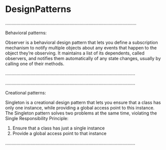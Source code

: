 # DesignPatterns

........................................................................................................

Behavioral patterns:


Observer is a behavioral design pattern that lets you define a subscription mechanism to notify multiple objects about any events that happen to the object they’re observing. It maintains a list of its dependents, called observers, and notifies them automatically of any state changes, usually by calling one of their methods.

.......................................................................................................



.......................................................................................................

Creational patterns:


Singleton is a creational design pattern that lets you ensure that a class has only one instance, while providing a global access point to this instance.
The Singleton pattern solves two problems at the same time, violating the Single Responsibility Principle:
1. Ensure that a class has just a single instance 
2. Provide a global access point to that instance
 
.......................................................................................................